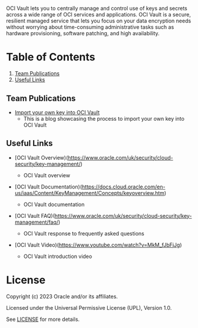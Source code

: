 # <OCI Vault>
 
OCI Vault lets you to centrally manage and control use of keys and secrets across a wide range of OCI services and applications. OCI Vault is a secure, resilient managed service that lets you focus on your data encryption needs without worrying about time-consuming administrative tasks such as hardware provisioning, software patching, and high availability.
 
# Table of Contents
 
1. [Team Publications](#team-publications)
2. [Useful Links](#useful-uinks)
  
 
## Team Publications
 
- [Import your own key into OCI Vault](https://blogs.oracle.com/coretec/post/import-your-own-key-in-oci-vault-with-cloud-console-ui)
   - This is a blog showcasing the process to import your own key into OCI Vault
 
## Useful Links
 
- [OCI Vault Overview)(https://www.oracle.com/uk/security/cloud-security/key-management/)
    - OCI Vault overview

- [OCI Vault Documentation)(https://docs.cloud.oracle.com/en-us/iaas/Content/KeyManagement/Concepts/keyoverview.htm)
    - OCI Vault documentation

- [OCI Vault FAQ)(https://www.oracle.com/uk/security/cloud-security/key-management/faq/)
    - OCI Vault response to frequently asked questions
  
- [OCI Vault Video)(https://www.youtube.com/watch?v=MkM_fJbFjJg)
    - OCI Vault introduction video
 
# License
 
Copyright (c) 2023 Oracle and/or its affiliates.
 
Licensed under the Universal Permissive License (UPL), Version 1.0.
 
See [LICENSE](https://github.com/oracle-devrel/technology-engineering/blob/folder-structure/LICENSE) for more details.
